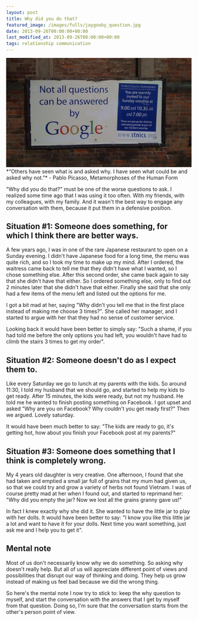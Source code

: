 ```yaml
---
layout: post
title: Why did you do that?
featured_image: /images/fulls/jaygooby_question.jpg
date: 2013-09-26T00:00:00+00:00
last_modified_at: 2013-09-26T00:00:00+00:00
tags: relationship communication
---
```

<img src="/images/fulls/jaygooby_question.jpg" class="fit image" title="Photo credit: Jay Gooby 2009">
*“Others have seen what is and asked why. I have seen what could be and asked why not.”* - Pablo Picasso, Metamorphoses of the Human Form

"Why did you do that?" must be one of the worse questions to ask. I realized some time ago that I was using it too often. With my friends, with my colleagues, with my family. And it wasn't the best way to engage any conversation with them, because it put them in a defensive position.

## Situation #1: Someone does something, for which I think there are better ways.

A few years ago, I was in one of the rare Japanese restaurant to open on a Sunday evening. I didn't have Japanese food for a long time, the menu was quite rich, and so I took my time to make up my mind. After I ordered, the waitress came back to tell me that they didn't have what I wanted, so I chose something else. After this second order, she came back again to say that she didn't have that either. So I ordered something else, only to find out 2 minutes later that she didn't have that either. Finally she said that she only had a few items of the menu left and listed out the options for me.

I got a bit mad at her, saying "Why didn't you tell me that in the first place instead of making me choose 3 times?". She called her manager, and I started to argue with her that they had no sense of customer service.

Looking back it would have been better to simply say: "Such a shame, if you had told me before the only options you had left, you wouldn't have had to climb the stairs 3 times to get my order".

## Situation #2: Someone doesn't do as I expect them to.

Like every Saturday we go to lunch at my parents with the kids. So around 11:30, I told my husband that we should go, and started to help my kids to get ready. After 15 minutes, the kids were ready, but not my husband. He told me he wanted to finish posting something on Facebook. I got upset and asked "Why are you on Facebook? Why couldn't you get ready first?" Then we argued. Lovely saturday.

It would have been much better to say: "The kids are ready to go, it's getting hot, how about you finish your Facebook post at my parents?"

## Situation #3: Someone does something that I think is completely wrong.

My 4 years old daughter is very creative. One afternoon, I found that she had taken and emptied a small jar full of grains that my mum had given us, so that we could try and grow a variety of herbs not found Vietnam. I was of course pretty mad at her when I found out, and started to reprimand her: "Why did you empty the jar? Now we lost all the grains granny gave us!"

In fact I knew exactly why she did it. She wanted to have the little jar to play with her dolls. It would have been better to say: "I know you like this little jar a lot and want to have it for your dolls. Next time you want something, just ask me and I help you to get it".

## Mental note

Most of us don't necessarily know why we do something. So asking why doesn't really help. But all of us will appreciate different point of views and possibilities that disrupt our way of thinking and doing. They help us grow instead of making us feel bad because we did the wrong thing.

So here's the mental note I now try to stick to: keep the why question to myself, and start the conversation with the answers that I get by myself from that question. Doing so, I'm sure that the conversation starts from the other's person point of view.
